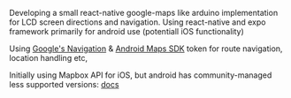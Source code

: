 Developing a small react-native google-maps like arduino implementation for LCD screen directions and navigation. Using react-native and expo framework primarily for android use (potentiall iOS functionality)

Using [Google's Navigation](https://developers.google.com/maps/documentation/navigation](https://developers.google.com/maps/documentation/navigation)) 
& [Android Maps SDK](https://developers.google.com/maps/documentation/android-sdk/overview)
token for route navigation, location handling etc,

Initially using Mapbox API for iOS, but android has community-managed less supported versions: [docs](https://docs.mapbox.com/android/maps/guides/)

